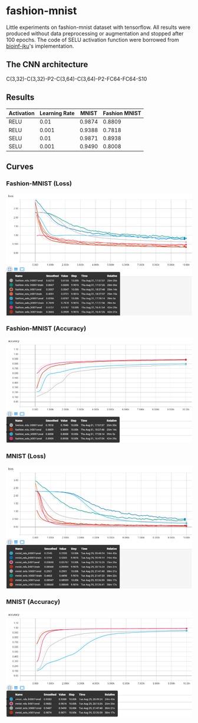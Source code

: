# fashion-mnist
Little experiments on fashion-mnist dataset with tensorflow.
All results were produced without data preprocessing or augmentation and stopped after 100 epochs. The code of SELU activation function were borrowed from [bioinf-jku](https://github.com/bioinf-jku/SNNs)'s implementation.

## The CNN architecture
C(3,32)-C(3,32)-P2-C(3,64)-C(3,64)-P2-FC64-FC64-S10

## Results
|Activation|Learning Rate|MNIST|Fashion MNIST|
|---|---|---|---|
|RELU|0.01|0.9874|0.8809|
|RELU|0.001|0.9388|0.7818|
|SELU|0.01|0.9871|0.8938|
|SELU|0.001|0.9490|0.8008|

## Curves
### Fashion-MNIST (Loss)
![image](imgs/fashion_loss.png)
### Fashion-MNIST (Accuracy)
![image](imgs/fashion_accuracy.png)
### MNIST (Loss)
![image](imgs/mnist_loss.png)
### MNIST (Accuracy)
![image](imgs/mnist_accuracy.png)

